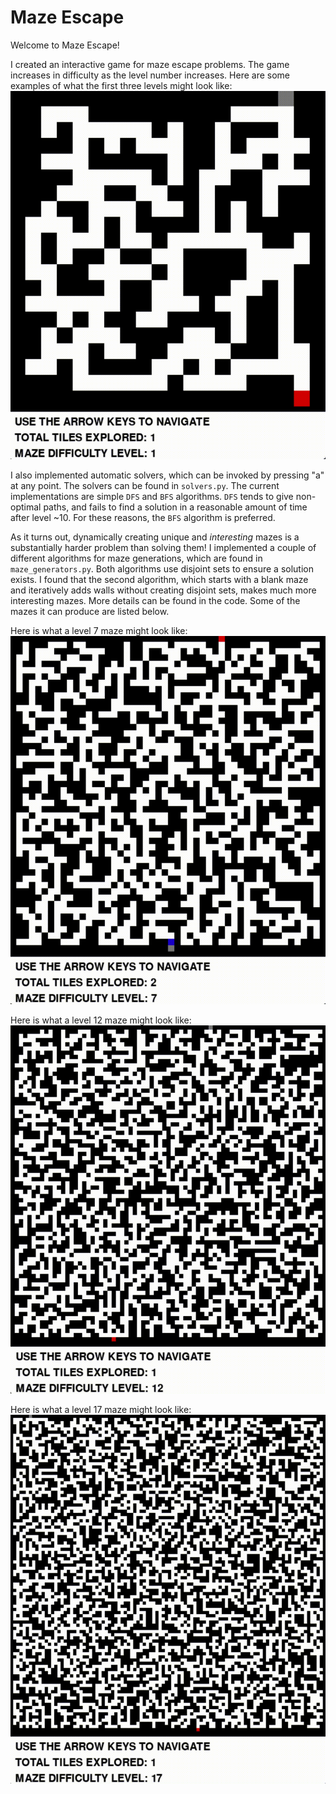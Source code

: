 # Maze Escape

Welcome to Maze Escape!

I created an interactive game for maze escape problems. The game increases in difficulty as the level number increases. Here are some examples of what the first three levels might look like:
![](figures/Levels1-3AutoSolves.gif)

I also implemented automatic solvers, which can be invoked by pressing "a" at any point. The solvers can be found in `solvers.py`. The current implementations are simple `DFS` and `BFS` algorithms. `DFS` tends to give non-optimal paths, and fails to find a solution in a reasonable amount of time after level ~10. For these reasons, the `BFS` algorithm is preferred. 

As it turns out, dynamically creating unique and *interesting* mazes is a substantially harder problem than solving them!  I implemented a couple of different algorithms for maze generations, which are found in `maze_generators.py`.  Both algorithms use disjoint sets to ensure a solution exists. I found that the second algorithm, which starts with a blank maze and iteratively adds walls without creating disjoint sets, makes much more interesting mazes. More details can be found in the code. Some of the mazes it can produce are listed below.

Here is what a level 7 maze might look like:
![](figures/Level7AutoSolve.gif)

Here is what a level 12 maze might look like:
![](figures/Level12AutoSolve.gif)

Here is what a level 17 maze might look like:
![](figures/Level17AutoSolve.gif)





